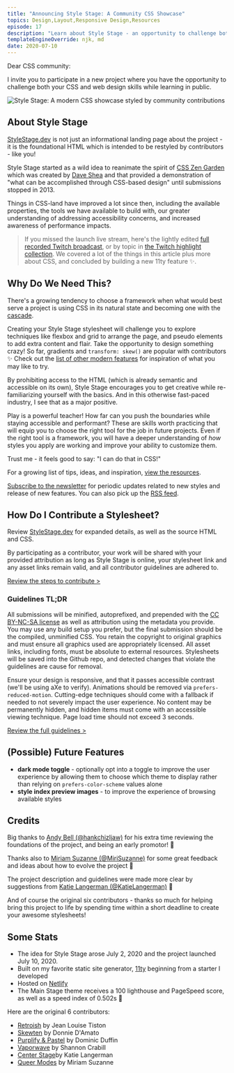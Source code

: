 ```yaml
---
title: "Announcing Style Stage: A Community CSS Showcase"
topics: Design,Layout,Responsive Design,Resources
episode: 17
description: "Learn about Style Stage - an opportunity to challenge both your CSS and web design skills while learning in public. A CSS playground open to contributors of all skill levels!"
templateEngineOverride: njk, md
date: 2020-07-10
---
```


Dear CSS community:

I invite you to participate in a new project where you have the opportunity to challenge both your CSS and web design skills while learning in public.

![Style Stage: A modern CSS showcase styled by community contributions](https://dev-to-uploads.s3.amazonaws.com/i/1wnz0c4yyqq03vfrhds1.png)

## About Style Stage

[StyleStage.dev](https://stylestage.dev) is not just an informational landing page about the project - it is the foundational HTML which is intended to be restyled by contributors - like you!

Style Stage started as a wild idea to reanimate the spirit of
[CSS Zen Garden](http://www.csszengarden.com/) which was created by [Dave Shea](http://daveshea.com/projects/zen/) and that provided a demonstration of "what can be accomplished through CSS-based design" until submissions stopped in 2013.

Things in CSS-land have improved a lot since then, including the available properties, the tools we have available to build with, our greater understanding of addressing accessibility concerns, and increased awareness of performance impacts.

> If you missed the launch live stream, here's the lightly edited [full recorded Twitch broadcast](https://youtu.be/O2hLsVX5eN0), or by topic in [the Twitch highlight collection](https://www.twitch.tv/collections/CZgljEORIBZLxg). We covered a lot of the things in this article plus more about CSS, and concluded by building a new 11ty feature ✨.

## Why Do We Need This?

There's a growing tendency to choose a framework when what would best serve a project is using CSS in its natural state and becoming one with the [cascade](https://dev.to/5t3ph/intro-to-the-css-cascade-the-c-in-css-1kh0).

Creating your Style Stage stylesheet will challenge you to explore techniques like flexbox and grid to arrange the page, and pseudo elements to add extra content and flair. Take the opportunity to design something crazy! So far, gradients and `transform: skew()` are popular with contributors ✨ Check out the [list of other modern features](https://stylestage.dev/#about) for inspiration of what you may like to try.

By prohibiting access to the HTML (which is already semantic and accessible on its own), Style Stage encourages you to get creative while re-familiarizing yourself with the basics. And in this otherwise fast-paced industry, I see that as a major positive.

Play is a powerful teacher! How far can you push the boundaries while staying accessible and performant? These are skills worth practicing that will equip you to choose the right tool for the job in future projects. Even if the right tool is a framework, you will have a deeper understanding of _how_ styles you apply are working and improve your ability to customize them.

Trust me - it feels good to say: "I can do that in CSS!"

For a growing list of tips, ideas, and inspiration, [view the resources](https://stylestage.dev/resources/).

[Subscribe to the newsletter](https://stylestage.dev/subscribe/) for periodic updates related to new styles and release of new features. You can also pick up the [RSS feed](https://stylestage.dev/feed/).

## How Do I Contribute a Stylesheet?

Review [StyleStage.dev](https://stylestage.dev/) for expanded details, as well as the source HTML and CSS.

By participating as a contributor, your work will be shared with your provided attribution as long as Style Stage is online, your stylesheet link and any asset links remain valid, and all contributor guidelines are adhered to.

[Review the steps to contribute >](https://stylestage.dev/#contribute)

### Guidelines TL;DR

All submissions will be minified, autoprefixed, and prepended with the [CC BY-NC-SA license](https://creativecommons.org/licenses/by-nc-sa/3.0/) as well as attribution using the metadata you provide. You may use any build setup you prefer, but the final submission should be the compiled, unminified CSS. You retain the copyright to original graphics and must ensure all graphics used are appropriately licensed. All asset links, including fonts, must be absolute to external resources. Stylesheets will be saved into the Github repo, and detected changes that violate the guidelines are cause for removal.

Ensure your design is responsive, and that it passes accessible contrast (we'll be using aXe to verify). Animations should be removed via `prefers-reduced-motion`. Cutting-edge techniques should come with a fallback if needed to not severely impact the user experience. No content may be permanently hidden, and hidden items must come with an accessible viewing technique. Page load time should not exceed 3 seconds.

[Review the full guidelines >](https://stylestage.dev/guidelines/)

## (Possible) Future Features

- **dark mode toggle** - optionally opt into a toggle to improve the user experience by allowing them to choose which theme to display rather than relying on `prefers-color-scheme` values alone
- **style index preview images** - to improve the experience of browsing available styles

## Credits

Big thanks to [Andy Bell (@hankchizljaw)](https://twitter.com/hankchizljaw) for his extra time reviewing the foundations of the project, and being an early promotor! 💫

Thanks also to [Miriam Suzanne (@MiriSuzanne)](https://twitter.com/MiriSuzanne) for some great feedback and ideas about how to evolve the project 🚀

The project description and guidelines were made more clear by suggestions from [Katie Langerman (@KatieLangerman)](https://twitter.com/KatieLangerman) 🙌

And of course the original six contributors - thanks so much for helping bring this project to life by spending time within a short deadline to create your awesome stylesheets!

## Some Stats

- The idea for Style Stage arose July 2, 2020 and the project launched July 10, 2020.
- Built on my favorite static site generator, [11ty](https://11ty.dev) beginning from a starter I developed
- Hosted on [Netlify](https://www.netlify.com/)
- The Main Stage theme receives a 100 lighthouse and PageSpeed score, as well as a speed index of 0.502s 🙌

Here are the original 6 contributors:

- [Retroish](https://stylestage.dev/styles/retroish) by Jean Louise Tiston
- [Skewten](https://stylestage.dev/styles/skewten) by Donnie D'Amato
- [Purplify & Pastel](https://stylestage.dev/styles/purplify-and-pastel) by Dominic Duffin
- [Vaporwave](https://stylestage.dev/styles/vaporwave) by Shannon Crabill
- [Center Stage](https://stylestage.dev/styles/center-stage)by Katie Langerman
- [Queer Modes](https://stylestage.dev/styles/queer-modes) by Miriam Suzanne
